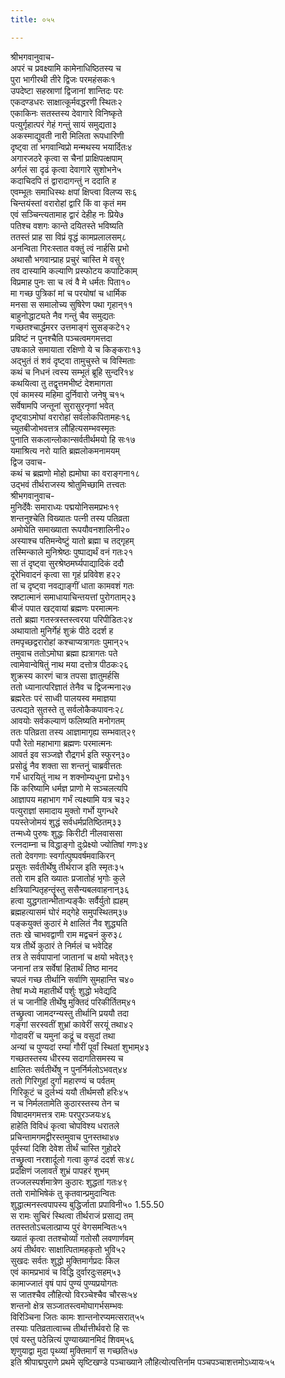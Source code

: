 ```yaml
---
title: ०५५

---
```

श्रीभगवानुवाच-  
अपरं च प्रवक्ष्यामि कामेनाधिष्ठितस्य च  
पुरा भागीरथी तीरे द्विजः परमहंसकः१  
उपदेष्टा सहस्राणां द्विजानां शान्तिदः परः  
एकदण्डधरः साक्षात्कूर्मवद्धरणी स्थितः२  
एकाकिनः सतस्तस्य देवागारे विनिष्कृते  
पत्युर्गृहात्परं गेहं गन्तुं सायं समुद्यता३  
अकस्माद्युवती नारी मिलिता रूपधारिणी  
दृष्ट्वा तां भगवान्विप्रो मन्मथस्य भयार्दितः४  
अगारजठरे कृत्वा स चैनां प्राक्षिपत्क्षपाम्  
अर्गलं सा दृढं कृत्वा देवागारे सुशोभने५  
कदाचिदपि तं द्वारादागन्तुं न ददाति ह  
एवम्भूतः समाधिस्थः क्षपां क्षिप्त्वा विलप्य सः६  
चिन्तयंस्तां वरारोहां द्वारि किं वा कृतं मम  
एवं सञ्चिन्त्यतामाह द्वारं देहीह नः प्रिये७  
पतिश्च वशगः कान्ते दयितस्ते भविष्यति  
ततस्तं प्राह सा विप्रं वृद्धं कामप्रलालसम्८  
अनन्विता गिरःस्तात वक्तुं त्वं नार्हसि प्रभो  
अथासौ भगवान्प्राह प्रचुरं चास्ति मे वसु९  
तव दास्यामि कल्याणि प्रस्फोटय कपाटिकाम्  
विप्रमाह पुनः सा च त्वं वै मे धर्मतः पिता१०  
मा गच्छ पुत्रिकां मां च परयोषां च धार्मिक  
मनसा स समालोच्य सुषिरेण पथा गृहान्११  
बाहुनोद्धाट्यते नैव गन्तुं चैव समुद्यतः  
गच्छतश्चार्द्धमरर उत्तमाङ्गं सुसङ्कटे१२  
प्रविष्टं न पुनश्चैति पञ्चत्वमगमत्तदा  
उषःकाले समायाता रक्षिणो ये च किङ्कराः१३  
अद्भुतं तं शवं दृष्ट्वा तामुचुस्ते च विस्मिताः  
कथं च निधनं त्वस्य सम्भूतं ब्रूहि सुन्दरि१४  
कथयित्वा तु तद्वृत्तमभीष्टं देशमागता  
एवं कामस्य महिमा दुर्निवारो जनेषु च१५  
सर्वेषामपि जन्तूनां सुरासुरनृणां भवेत्  
दृष्ट्वाऽमोघां वरारोहां सर्वलोकपितामहः१६  
च्युतबीजोभवत्तत्र लौहित्यसम्भवस्मृतः  
पुनाति सकलान्लोकान्सर्वतीर्थमयो हि सः१७  
यमाश्रित्य नरो याति ब्रह्मलोकमनामयम्  
द्विज उवाच-  
कथं च ब्रह्मणो मोहो ह्यमोघा का वराङ्गना१८  
उद्भवं तीर्थराजस्य श्रोतुमिच्छामि तत्त्वतः  
श्रीभगवानुवाच-  
मुनिर्देवैः समाराध्यः पद्मयोनिसमप्रभः१९  
शन्तनुश्चेति विख्यातः पत्नी तस्य पतिव्रता  
अमोघेति समाख्याता रूपयौवनशालिनी२०  
अस्याश्च पतिमन्वेष्टुं यातो ब्रह्मा च तद्गृहम्  
तस्मिन्काले मुनिश्रेष्ठः पुष्पाद्यर्थं वनं गतः२१  
सा तं दृष्ट्वा सुरश्रेष्ठमर्घ्यपाद्यादिकं ददौ  
दूरेभिवादनं कृत्वा सा गृहं प्रविवेश ह२२  
तां च दृष्ट्वा नवद्याङ्गीं धाता कामवशं गतः  
स्रष्टात्मानं समाधायाचिन्तयत्तां पुरोगताम्२३  
बीजं पपात खट्वायां ब्रह्मणः परमात्मनः  
ततो ब्रह्मा गतस्त्रस्तस्त्वरया परिपीडितः२४  
अथायातो मुनिर्गेहं शुक्रं पीठे ददर्श ह  
तमपृच्छद्वरारोहां कश्चाप्यत्रागतः पुमान्२५  
तमुवाच ततोऽमोघा ब्रह्मा ह्यत्रागतः पते  
त्वामेवान्वेषितुं नाथ मया दत्तोत्र पीठकः२६  
शुक्रस्य कारणं चात्र तपसा ज्ञातुमर्हसि  
ततो ध्यानात्परिज्ञातं तेनैव च द्विजन्मना२७  
ब्रह्मरेतः परं साध्वी पालयस्व ममाज्ञया  
उत्पद्यते सुतस्ते तु सर्वलोकैकपावनः२८  
आवयोः सर्वकल्याणं फलिष्यति मनोगतम्  
ततः पतिव्रता तस्य आज्ञामागृह्य सम्भवात्२९  
पपौ रेतो महाभागा ब्रह्मणः परमात्मनः  
आवर्त इव सञ्जज्ञे रौद्रगर्भ इति स्फुरन्३०  
प्रसोढुं नैव शक्ता सा शन्तनुं चाब्रवीत्ततः  
गर्भं धारयितुं नाथ न शक्नोम्यधुना प्रभो३१  
किं करिष्यामि धर्मज्ञ प्राणो मे सञ्चलत्यपि  
आज्ञापय महाभाग गर्भं त्यक्ष्यामि यत्र च३२  
पत्युराज्ञां समादाय मुक्तो गर्भो युगन्धरे  
पयस्तेजोमयं शुद्धं सर्वधर्मप्रतिष्ठितम्३३  
तन्मध्ये पुरुषः शुद्धः किरीटी नीलवाससा  
रत्नदाम्ना च विद्धाङ्गो दुःप्रेक्ष्यो ज्योतिषां गणः३४  
ततो देवगणाः स्वर्गात्पुष्पवर्षमवाकिरन्  
प्रसूतः सर्वतीर्थेषु तीर्थराज इति स्मृतः३५  
ततो राम इति ख्यातः प्रजातोहं भृगोः कुले  
क्षत्रियान्पितृहन्तॄंस्तु ससैन्यबलवाहनान्३६  
हत्वा युद्धगतान्भीतान्पङ्कैः सर्वैर्युतो ह्यहम्  
ब्रह्महत्यासमं घोरं मद्गेहे समुपस्थितम्३७  
पङ्कयुक्तं कुठारं मे क्षालितं नैव शुद्ध्यति  
ततः खे चाभवद्वाणी राम मद्वचनं कुरु३८  
यत्र तीर्थे कुठारं ते निर्मलं च भवेदिह  
तत्र ते सर्वपापानां जातानां च क्षयो भवेत्३९  
जनानां तत्र सर्वेषां हितार्थं तिष्ठ मानद  
चपलं गच्छ तीर्थानि सर्वाणि सुमहान्ति च४०  
तेषां मध्ये महातीर्थे पर्शुः शुद्धो भवेद्यदि  
तं च जानीहि तीर्थेषु मुक्तिदं परिकीर्तितम्४१  
तच्छ्रुत्वा जामदग्न्यस्तु तीर्थानि प्रययौ तदा  
गङ्गां सरस्वतीं शुभ्रां कावेरीं सरयूं तथा४२  
गोदावरीं च यमुनां कद्रूं च वसुदां तथा  
अन्यां च पुण्यदां रम्यां गौरीं पूर्वां स्थितां शुभाम्४३  
गच्छतस्तस्य धीरस्य सदागतिसमस्य च  
क्षालितः सर्वतीर्थेषु न पुनर्निर्मलोऽभवत्४४  
ततो गिरिगुहां दुर्गां महारण्यं च पर्वतम्  
गिरिकूटं च दुर्लभ्यं ययौ तीर्थमसौ हरिः४५  
न च निर्मलतामेति कुठारस्तस्य तेन च  
विषादमगमत्तत्र रामः परपुरञ्जयः४६  
हाहेति विविधं कृत्वा चोपविश्य धरातले  
प्रचिन्तामगमद्वीरस्तमुवाच पुनस्तथा४७  
पूर्वस्यां दिशि देवेश तीर्थं चास्ति गुहोदरे  
तच्छ्रुत्वा नरशार्दूलो गत्वा कुण्डं ददर्श सः४८  
प्रदक्षिणं जलावर्तं शुभ्रं पापहरं शुभम्  
तज्जलस्पर्शमात्रेण कुठारः शुद्धतां गतः४९  
ततो रामोभिषेकं तु कृतवान्प्रमुदान्वितः  
शुद्धात्मनस्त्वपापस्य बुद्धिर्जाता प्रपाविनी५० 1.55.50  
स रामः सुचिरं स्थित्वा तीर्थराजं प्रसाद्य तम्  
ततस्ततोऽचलात्प्राप्य पुरं वेगसमन्वितः५१  
ख्यातं कृत्वा ततश्चोर्व्यां गतोसौ लवणार्णवम्  
अयं तीर्थवरः साक्षात्पितामहकृतो भुवि५२  
सुखदः सर्वतः शुद्धो मुक्तिमार्गप्रदः किल  
एवं कामप्रभावं च विद्धि दुर्वारदुःसहम्५३  
कामाज्जातं वृषं पापं पुण्यं पुण्यप्रयोगतः  
स जातश्चैव लौहित्यो विरञ्चेश्चैव चौरसः५४  
शन्तनो क्षेत्र सञ्जातस्त्वमोघागर्भसम्भवः  
विरिञ्चिना जितः कामः शान्तनोरप्यमत्सरात्५५  
तस्याः पतिव्रतात्वाच्च तीर्थात्तीर्थवरो हि सः  
एवं यस्तु पठेन्नित्यं पुण्याख्यानमिदं शिवम्५६  
शृणुयाद्वा मुदा पृथ्व्यां मुक्तिमार्गं स गच्छति५७  
इति श्रीपाद्मपुराणे प्रथमे सृष्टिखण्डे पञ्चाख्याने लौहित्योत्पत्तिर्नाम पञ्चपञ्चाशत्तमोऽध्यायः५५